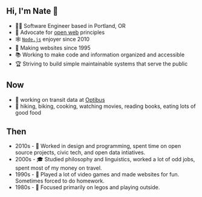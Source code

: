 ## Hi, I'm Nate 👋

- 👨‍💻 Software Engineer based in Portland, OR
- 📢 Advocate for [open web](https://www.yearofopen.org/november-open-perspective-what-is-open-web/what-is-the-open-web-and-why-is-it-important-submitted-by-mark-surman-executive-director-of-the-mozilla-foundation/) principles
- 🕸️ [`Node.js`](https://nodejs.org/) enjoyer since 2010
- 👴 Making websites since 1995
- 📚 Working to make code and information organized and accessible
- 🏆 Striving to build simple maintainable systems that serve the public

## Now

- 🚌 working on transit data at [Optibus](https://optibus.com/)
- 🌲 hiking, biking, cooking, watching movies, reading books, eating lots of good food

## Then

- 2010s - 🤖 Worked in design and programming, spent time on open source projects, civic tech, and open data intiatives.
- 2000s - 🎓 Studied philosophy and linguistics, worked a lot of odd jobs, spent most of my money on travel.
- 1990s - 👾 Played a lot of video games and made websites for fun. Sometimes forced to do homework.
- 1980s - 🧱 Focused primarily on legos and playing outside.
